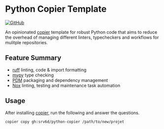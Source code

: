# Python Copier Template

[![GitHub](https://img.shields.io/github/v/tag/srv6d/python-copier?logo=github&sort=semver)](https://github.com/srv6d/python-copier)

An opinionated [copier] template for robust Python code that aims to reduce the overhead
of managing different linters, typecheckers and workflows for mulitple repositories.

## Feature Summary

- [ruff] linting, code & import formatting
- [mypy] type checking
- [PDM] packaging and dependency management
- [Nox] linting, testing and maintenance task automation

## Usage

After installing [copier], run the following and answer the questions.

```shell
copier copy gh:srv6d/python-copier /path/to/new/projet
```

[copier]: https://github.com/copier-org/copier/
[ruff]: https://github.com/astral-sh/ruff
[mypy]: https://github.com/python/mypy
[pdm]: https://github.com/pdm-project/pdm
[nox]: https://github.com/wntrblm/nox
